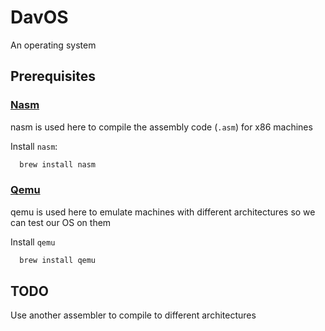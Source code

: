 # DavOS

An operating system

## Prerequisites

### [Nasm](https://www.nasm.us/)

nasm is used here to compile the assembly code (`.asm`) for x86 machines

Install `nasm`:
  ```sh
    brew install nasm
  ```

### [Qemu](https://www.qemu.org/)

qemu is used here to emulate machines with different architectures so we can
test our OS on them

Install `qemu`
  ```sh
    brew install qemu
  ```

## TODO

Use another assembler to compile to different architectures

